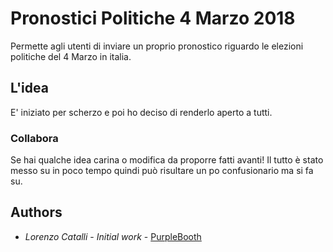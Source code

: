 # Pronostici Politiche 4 Marzo 2018

Permette agli utenti di inviare un proprio pronostico riguardo le elezioni politiche del 4 Marzo in italia.


## L'idea

E' iniziato per scherzo e poi ho deciso di renderlo aperto a tutti.

### Collabora

Se hai qualche idea carina o modifica da proporre fatti avanti! Il tutto è stato 
messo su in poco tempo quindi può risultare un po confusionario ma si fa su.

## Authors

* *Lorenzo Catalli* - *Initial work* - [PurpleBooth](https://github.com/LorCat9)

